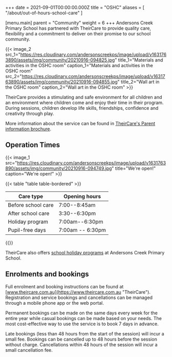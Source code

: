 +++
date = 2021-09-01T00:00:00.000Z
title = "OSHC"
aliases = [ "/about/out-of-hours-school-care" ]

[menu.main]
parent = "Community"
weight = 6
+++
Andersons Creek Primary School has partnered with TheirCare to provide quality care, flexibility and a commitment to deliver on their promise to our school community.

{{< image_2 src_1="https://res.cloudinary.com/andersonscreekps/image/upload/v1631763890/assets/img/community/20210916-094825.jpg" title_1="Materials and activities in the OSHC room" caption_1="Materials and activities in the OSHC room" src_2="https://res.cloudinary.com/andersonscreekps/image/upload/v1631763890/assets/img/community/20210916-094855.jpg" title_2="Wall art in the OSHC room" caption_2="Wall art in the OSHC room" >}}

TheirCare provides a stimulating and safe environment for all children and an environment where children come and enjoy their time in their program. During sessions, children develop life skills, friendships, confidence and creativity through play.

More information about the service can be found in [TheirCare's Parent information brochure](https://res.cloudinary.com/andersonscreekps/image/upload/v1639453002/assets/docs/community/Digital-TheirCare-Parent-Information-A4-web.pdf "Parent information brochure").

## Operation Times
{{< image_1 src="https://res.cloudinary.com/andersonscreekps/image/upload/v1631763890/assets/img/community/20210916-094749.jpg" title="We're open!" caption="We're open!" >}}

{{< table "table table-bordered" >}}

<table><thead><tr><th>Care type</th><th>Opening hours</th></tr></thead><tbody><tr><td>Before school care</td><td>7:00--8:45am</td></tr><tr><td>After school care</td><td>3:30--6:30pm</td></tr><tr><td>Holiday program</td><td>7:00am--6:30pm</td></tr><tr><td>Pupil-free days</td><td>7:00am -- 6:30pm</td></tr></tbody></table>

{{}}

TheirCare also offers [school holiday programs](https://theircare.com.au/holiday-programs/andersons-creek-primary-school-2/ "School holiday programs") at Andersons Creek Primary School.

## Enrolments and bookings

Full enrolment and booking instructions can be found at [www.theircare.com.au](https://www.theircare.com.au "TheirCare"). Registration and service bookings and cancellations can be managed through a mobile phone app or the web portal.

Permanent bookings can be made on the same days every week for the entire year while casual bookings can be made based on your needs. The most cost-effective way to use the service is to book 7 days in advance.

Late bookings (less than 48 hours from the start of the session) will incur a small fee. Bookings can be cancelled up to 48 hours before the session without charge. Cancellations within 48 hours of the session will incur a small cancellation fee.